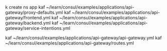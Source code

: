 k create ns app
kaf ~/learn/consul/examples/applications/api-gateway/proxy-defaults.yml
kaf ~/learn/consul/examples/applications/api-gateway/frontend.yml
kaf ~/learn/consul/examples/applications/api-gateway/backend.yml
kaf ~/learn/consul/examples/applications/api-gateway/service-intentions.yml


kaf ~/learn/consul/examples/applications/api-gateway/api-gateway.yml
kaf ~/learn/consul/examples/applications/api-gateway/routes.yml
